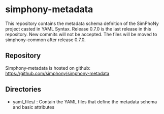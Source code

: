 # simphony-metadata

This repository contains the metadata schema defnition of the SimPhoNy project  casted in YAML Syntax.
Release 0.7.0 is the last release in this repository. New commits will not be accepted. The files will be moved
to simphony-common after release 0.7.0.


Repository
----------

Simphony-metadata is hosted on github: https://github.com/simphony/simphony-metadata


Directories
-----------
 - yaml_files/ : Contain the YAML files that define the metadata schema and basic attributes
